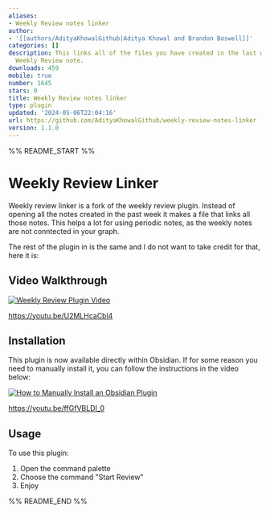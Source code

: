 ```yaml
---
aliases:
- Weekly Review notes linker
author:
- '[[authors/AdityaKhowalGithub|Aditya Khowal and Brandon Boswell]]'
categories: []
description: This links all of the files you have created in the last week into a
  Weekly Review note.
downloads: 459
mobile: true
number: 1645
stars: 0
title: Weekly Review notes linker
type: plugin
updated: '2024-05-06T22:04:16'
url: https://github.com/AdityaKhowalGithub/weekly-review-notes-linker
version: 1.1.0
---
```


%% README_START %%

# Weekly Review Linker

Weekly review linker is a fork of the weekly review plugin. Instead of opening all the notes created in the past week it makes a file that links all those notes. This helps a lot for using periodic notes, as the weekly notes are not conntected in your graph. 


The rest of the plugin in is the same and I do not want to take credit for that, here it is:

## Video Walkthrough

[![Weekly Review Plugin Video](https://img.youtube.com/vi/U2MLHcaCbl4/0.jpg)](https://www.youtube.com/watch?v=U2MLHcaCbl4)

https://youtu.be/U2MLHcaCbl4

## Installation
This plugin is now available directly within Obsidian. If for some reason you need to manually install it, you can follow the instructions in the video below:

[![How to Manually Install an Obsidian Plugin](https://img.youtube.com/vi/ffGfVBLDI_0/0.jpg)](https://www.youtube.com/watch?v=ffGfVBLDI_0)

https://youtu.be/ffGfVBLDI_0

## Usage

To use this plugin:
1. Open the command palette
2. Choose the command "Start Review"
3. Enjoy


%% README_END %%